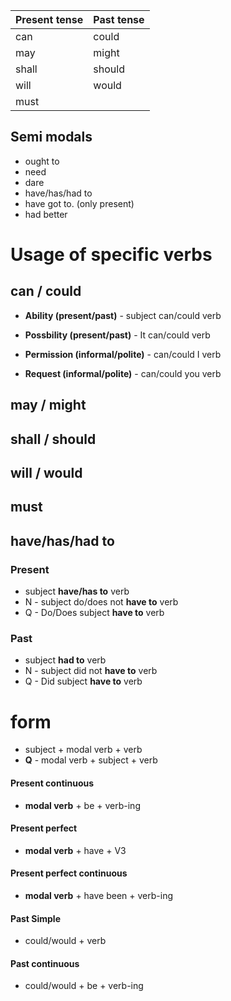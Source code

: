 
| Present tense | Past tense |
| ------------- | ---------- |
| can           | could      |
| may           | might      |
| shall         | should     |
| will          | would           |
| must          |            |


## Semi modals
- ought to 
- need
- dare 
- have/has/had to
- have got to. (only present)
- had better 


# Usage of specific verbs
## can / could
- **Ability (present/past)** - subject can/could verb
- **Possbility (present/past)** - It can/could verb 

- **Permission (informal/polite)** - can/could I verb
- **Request (informal/polite)** - can/could you verb


## may / might


## shall / should


## will / would

## must



## have/has/had to

### Present
- subject **have/has to** verb
- N - subject do/does not **have to** verb 
- Q - Do/Does subject **have to** verb

### Past
- subject **had to** verb
- N - subject did not **have to** verb
- Q - Did subject **have to** verb

# form
- subject + modal verb + verb
- **Q** - modal verb + subject + verb

#### Present continuous
- **modal verb** + be + verb-ing

#### Present perfect
- **modal verb** + have + V3

#### Present perfect continuous
- **modal verb** + have been + verb-ing

#### Past Simple
- could/would + verb

#### Past continuous
- could/would + be + verb-ing



